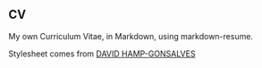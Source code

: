 ## CV
My own Curriculum Vitae, in Markdown, using markdown-resume.

Stylesheet comes from [DAVID HAMP-GONSALVES](https://github.com/davidhampgonsalves/resume)
